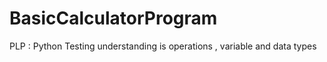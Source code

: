 # BasicCalculatorProgram
PLP : Python Testing understanding is operations , variable and data types 
